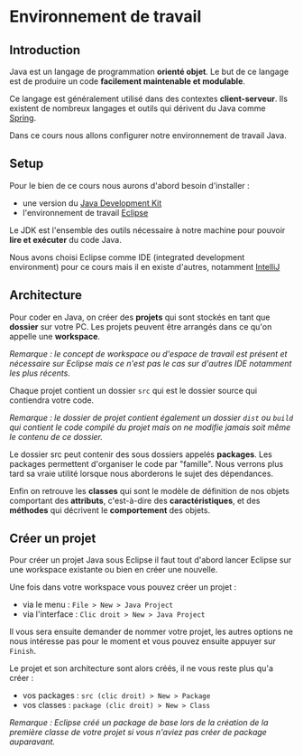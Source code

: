 # Environnement de travail

## Introduction

Java est un langage de programmation **orienté objet**. Le but de ce langage est de produire un code **facilement maintenable et modulable**.

Ce langage est généralement utilisé dans des contextes **client-serveur**. Ils existent de nombreux langages et outils qui dérivent du Java comme [Spring](https://spring.io/).

Dans ce cours nous allons configurer notre environnement de travail Java.

## Setup

Pour le bien de ce cours nous aurons d'abord besoin d'installer :

+ une version du [Java Development Kit](https://www.oracle.com/java/technologies/javase-downloads.html)
+ l'environnement de travail [Eclipse](https://www.eclipse.org/downloads/)

Le JDK est l'ensemble des outils nécessaire à notre machine pour pouvoir **lire et exécuter** du code Java.

Nous avons choisi Eclipse comme IDE (integrated development environment) pour ce cours mais il en existe d'autres, notamment [IntelliJ](https://www.jetbrains.com/fr-fr/idea/)

## Architecture

Pour coder en Java, on créer des **projets** qui sont stockés en tant que **dossier** sur votre PC. Les projets peuvent être arrangés dans ce qu'on appelle une **workspace**.

*Remarque : le concept de workspace ou d'espace de travail est présent et nécessaire sur Eclipse mais ce n'est pas le cas sur d'autres IDE notamment les plus récents.*

Chaque projet contient un dossier `src` qui est le dossier source qui contiendra votre code.

*Remarque : le dossier de projet contient également un dossier `dist` ou `build` qui contient le code compilé du projet mais on ne modifie jamais soit même le contenu de ce dossier.*

Le dossier src peut contenir des sous dossiers appelés **packages**. Les packages permettent d'organiser le code par "famille". Nous verrons plus tard sa vraie utilité lorsque nous aborderons le sujet des dépendances.

Enfin on retrouve les **classes** qui sont le modèle de définition de nos objets comportant des **attributs**, c'est-à-dire des **caractéristiques**, et des **méthodes** qui décrivent le **comportement** des objets.

## Créer un projet

Pour créer un projet Java sous Eclipse il faut tout d'abord lancer Eclipse sur une workspace existante ou bien en créer une nouvelle.

Une fois dans votre workspace vous pouvez créer un projet :

+ via le menu : `File > New > Java Project`
+ via l'interface : `Clic droit > New > Java Project`

Il vous sera ensuite demander de nommer votre projet, les autres options ne nous intéresse pas pour le moment et vous pouvez ensuite appuyer sur `Finish`.

Le projet et son architecture sont alors créés, il ne vous reste plus qu'a créer :

+ vos packages : `src (clic droit) > New > Package`
+ vos classes : `package (clic droit) > New > Class`

*Remarque : Eclipse créé un package de base lors de la création de la première classe de votre projet si vous n'aviez pas créer de package auparavant.*
